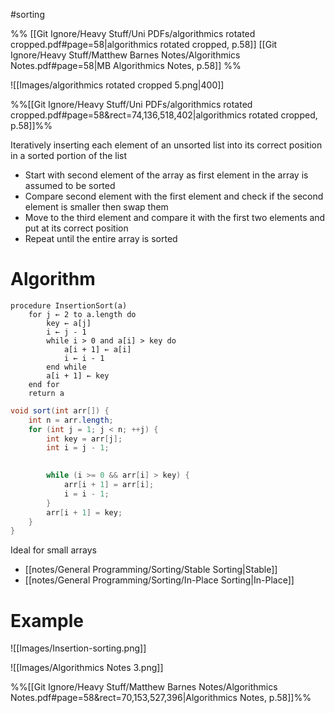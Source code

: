 #sorting

%%
[[Git Ignore/Heavy Stuff/Uni PDFs/algorithmics rotated cropped.pdf#page=58|algorithmics rotated cropped, p.58]]
[[Git Ignore/Heavy Stuff/Matthew Barnes Notes/Algorithmics Notes.pdf#page=58|MB Algorithmics Notes, p.58]]
%%

![[Images/algorithmics rotated cropped 5.png|400]]

%%[[Git Ignore/Heavy Stuff/Uni PDFs/algorithmics rotated cropped.pdf#page=58&rect=74,136,518,402|algorithmics rotated cropped, p.58]]%%

Iteratively inserting each element of an unsorted list into its correct position in a sorted portion of the list

- Start with second element of the array as first element in the array is assumed to be sorted
- Compare second element with the first element and check if the second element is smaller then swap them
- Move to the third element and compare it with the first two elements and put at its correct position
- Repeat until the entire array is sorted

# Algorithm


```
procedure InsertionSort(a)
    for j ← 2 to a.length do
        key ← a[j]
        i ← j - 1
        while i > 0 and a[i] > key do
            a[i + 1] ← a[i]
            i ← i - 1
        end while
        a[i + 1] ← key
    end for
    return a
```

```java
void sort(int arr[]) {
	int n = arr.length;
	for (int j = 1; j < n; ++j) {
		int key = arr[j];
		int i = j - 1;

		
		while (i >= 0 && arr[i] > key) {
			arr[i + 1] = arr[i];
			i = i - 1;
		}
		arr[i + 1] = key;
	}
}
```

Ideal for small arrays
- [[notes/General Programming/Sorting/Stable Sorting|Stable]]
- [[notes/General Programming/Sorting/In-Place Sorting|In-Place]]

# Example

![[Images/Insertion-sorting.png]]

![[Images/Algorithmics Notes 3.png]]

%%[[Git Ignore/Heavy Stuff/Matthew Barnes Notes/Algorithmics Notes.pdf#page=58&rect=70,153,527,396|Algorithmics Notes, p.58]]%%